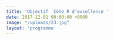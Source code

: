 ```yaml
---
title: 'Objectif  Côte R d’excellence '
date: 2017-12-01 00:00:00 +0000
image: "/uploads/23.jpg"
layout: 'programme'
---
```

